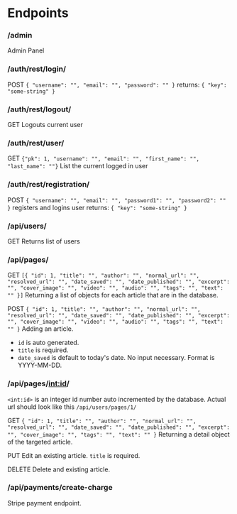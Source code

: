 # Endpoints

### /admin

Admin Panel

### /auth/rest/login/

POST
`{ "username": "", "email": "", "password": "" }`
returns:
`{ "key": "some-string" }`

### /auth/rest/logout/

GET
Logouts current user

### /auth/rest/user/

GET
`{"pk": 1, "username": "", "email": "", "first_name": "", "last_name": ""}`
List the current logged in user

### /auth/rest/registration/

POST
`{ "username": "", "email": "", "password1": "", "password2": "" }`
registers and logins user
returns:
`{ "key": "some-string" }`

### /api/users/

GET
Returns list of users

### /api/pages/

GET
`[{ "id": 1, "title": "", "author": "", "normal_url": "", "resolved_url": "", "date_saved": "", "date_published": "", "excerpt": "", "cover_image": "", "video": "", "audio": "", "tags": "", "text": "" }]`
Returning a list of objects for each article that are in the database.

POST
`{ "id": 1, "title": "", "author": "", "normal_url": "", "resolved_url": "", "date_saved": "", "date_published": "", "excerpt": "", "cover_image": "", "video": "", "audio": "", "tags": "", "text": "" }`
Adding an article.

- `id` is auto generated.
- `title` is required.
- `date_saved` is default to today's date. No input necessary. Format is YYYY-MM-DD.

### /api/pages/<int:id>/

`<int:id>` is an integer id number auto incremented by the database.
Actual url should look like this `/api/users/pages/1/`

GET
`{ "id": 1, "title": "", "author": "", "normal_url": "", "resolved_url": "", "date_saved": "", "date_published": "", "excerpt": "", "cover_image": "", "tags": "", "text": "" }`
Returning a detail object of the targeted article.

PUT
Edit an existing article. `title` is required.

DELETE
Delete and existing article.

### /api/payments/create-charge

Stripe payment endpoint.
